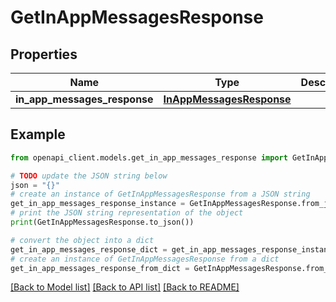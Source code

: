 # GetInAppMessagesResponse


## Properties

Name | Type | Description | Notes
------------ | ------------- | ------------- | -------------
**in_app_messages_response** | [**InAppMessagesResponse**](InAppMessagesResponse.md) |  | 

## Example

```python
from openapi_client.models.get_in_app_messages_response import GetInAppMessagesResponse

# TODO update the JSON string below
json = "{}"
# create an instance of GetInAppMessagesResponse from a JSON string
get_in_app_messages_response_instance = GetInAppMessagesResponse.from_json(json)
# print the JSON string representation of the object
print(GetInAppMessagesResponse.to_json())

# convert the object into a dict
get_in_app_messages_response_dict = get_in_app_messages_response_instance.to_dict()
# create an instance of GetInAppMessagesResponse from a dict
get_in_app_messages_response_from_dict = GetInAppMessagesResponse.from_dict(get_in_app_messages_response_dict)
```
[[Back to Model list]](../README.md#documentation-for-models) [[Back to API list]](../README.md#documentation-for-api-endpoints) [[Back to README]](../README.md)


